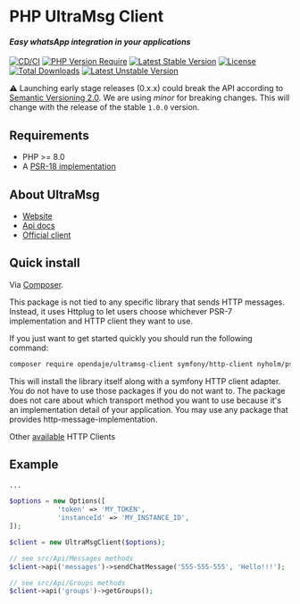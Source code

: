 # PHP UltraMsg Client
#### *Easy whatsApp integration in your applications*

[![CD/CI](https://github.com/OpenDaje/ultramsg-client/actions/workflows/cd-ci.yaml/badge.svg)](https://github.com/OpenDaje/ultramsg-client/actions/workflows/cd-ci.yaml)
[![PHP Version Require](https://poser.pugx.org/opendaje/ultramsg-client/require/php)](https://packagist.org/packages/opendaje/ultramsg-client)
[![Latest Stable Version](https://poser.pugx.org/opendaje/ultramsg-client/v)](https://packagist.org/packages/opendaje/ultramsg-client)
[![License](https://poser.pugx.org/opendaje/ultramsg-client/license)](https://packagist.org/packages/opendaje/ultramsg-client)
[![Total Downloads](https://poser.pugx.org/opendaje/ultramsg-client/downloads)](https://packagist.org/packages/opendaje/ultramsg-client)
[![Latest Unstable Version](https://poser.pugx.org/opendaje/ultramsg-client/v/unstable)](https://packagist.org/packages/opendaje/ultramsg-client)

⚠  Launching early stage releases (0.x.x) could break the API according to [Semantic Versioning 2.0](https://semver.org/). We are using *minor* for breaking changes.
This will change with the release of the stable `1.0.0` version.

## Requirements

* PHP >= 8.0
* A [PSR-18 implementation](https://packagist.org/providers/psr/http-client-implementation)

## About UltraMsg
- [Website](https://ultramsg.com)
- [Api docs](https://docs.ultramsg.com/)
- [Official client](https://github.com/ultramsg/whatsapp-php-sdk)

## Quick install

Via [Composer](https://getcomposer.org).

This package is not tied to any specific library that sends HTTP messages. Instead, it uses Httplug to let users choose whichever PSR-7 implementation and HTTP client they want to use.

If you just want to get started quickly you should run the following command:

```bash
composer require opendaje/ultramsg-client symfony/http-client nyholm/psr7
```

This will install the library itself along with a symfony HTTP client adapter. You do not have to use those packages if you do not want to. The package does not care about which transport method you want to use because it's an implementation detail of your application. You may use any package that provides http-message-implementation.

Other [available](https://docs.php-http.org/en/latest/clients.html) HTTP Clients


## Example
```php
...

$options = new Options([
            'token' => 'MY_TOKEN',
            'instanceId' => 'MY_INSTANCE_ID',
]);

$client = new UltraMsgClient($options);

// see src/Api/Messages methods
$client->api('messages')->sendChatMessage('555-555-555', 'Hello!!!');

// see src/Api/Groups methods
$client->api('groups')->getGroups();

```
